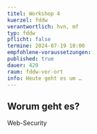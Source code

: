 ```yaml
---
titel: Workshop 4
kuerzel: fddw
verantwortlich: hvn, mf
typ: fddw
pflicht: false
termine: 2024-07-19 10:00
empfohlene-voraussetzungen: 
published: true
dauer: 420
raum: fddw-vor-ort
info: Heute geht es um …
---
```

## Worum geht es?

Web-Security
